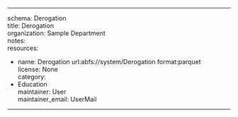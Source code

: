 


---  
schema: Derogation  
title: Derogation  
organization: Sample Department  
notes:   
resources:  
- name: Derogation 
 url:abfs://system/Derogation 
 format:parquet  
license: None  
category:
 - Education  
maintainer: User  
maintainer_email: UserMail  
---